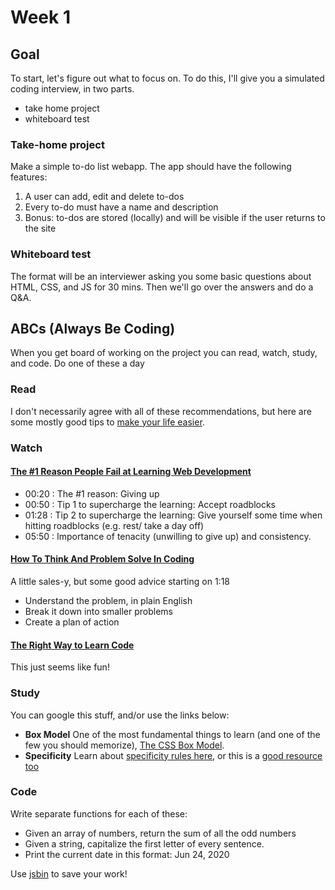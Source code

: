 # Week 1

## Goal
To start, let's figure out what to focus on. To do this, I'll give you a simulated coding interview, in two parts.
* take home project
* whiteboard test

### Take-home project
Make a simple to-do list webapp. The app should have the following features:

1. A user can add, edit and delete to-dos
2. Every to-do must have a name and description
3. Bonus: to-dos are stored (locally) and will be visible if the user returns to the site

### Whiteboard test
The format will be an interviewer asking you some basic questions about HTML, CSS, and JS for 30 mins. Then we'll go over the answers and do a Q&A.

## ABCs (Always Be Coding)
When you get board of working on the project you can read, watch, study, and code. Do one of these a day

### Read
I don't necessarily agree with all of these recommendations, but here are some mostly good tips to [make your life easier](https://medium.com/swlh/6-beginner-html-css-tips-guidelines-to-make-your-life-easier-ffa826143152).

### Watch
#### [The #1 Reason People Fail at Learning Web Development](https://www.youtube.com/watch?v=5oZ9epHAdm4)
* 00:20 :  The #1 reason: Giving up
* 00:50 :  Tip 1 to supercharge the learning: Accept roadblocks
* 01:28 :  Tip 2 to supercharge the learning: Give yourself some time when hitting roadblocks (e.g. rest/ take a day off)
* 05:50 :  Importance of tenacity (unwilling to give up) and consistency.

#### [How To Think And Problem Solve In Coding](https://www.youtube.com/watch?v=Hb9WUEXdkCE)
A little sales-y, but some good advice starting on 1:18
* Understand the problem, in plain English
* Break it down into smaller problems
* Create a plan of action

#### [The Right Way to Learn Code](https://www.youtube.com/watch?v=PdTEXWtd3HY)
This just seems like fun!

### Study
You can google this stuff, and/or use the links below:
* **Box Model** One of the most fundamental things to learn (and one of the few you should memorize), [The CSS Box Model](https://css-tricks.com/the-css-box-model/).
* **Specificity** Learn about [specificity rules here](https://dev.to/emmabostian/css-specificity-1kca), or this is a [good resource too](https://www.w3schools.com/css/css_specificity.asp)


### Code
Write separate functions for each of these:
* Given an array of numbers, return the sum of all the odd numbers
* Given a string, capitalize the first letter of every sentence.
* Print the current date in this format: Jun 24, 2020

Use [jsbin](https://jsbin.com/?js,console) to save your work!
